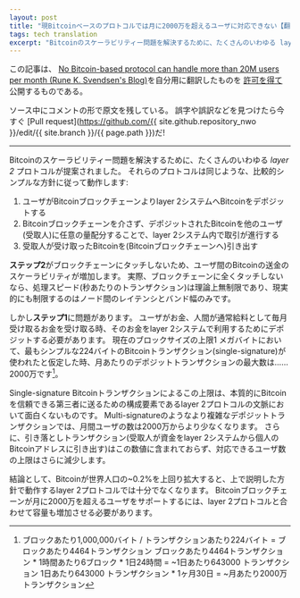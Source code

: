 ```yaml
---
layout: post
title: "現Bitcoinベースのプロトコルでは月に2000万を超えるユーザに対応できない【翻訳】"
tags: tech translation
excerpt: "Bitcoinのスケーラビリティー問題を解決するために、たくさんのいわゆる layer 2 プロトコルが提案されました。 それらのプロトコルは同じような、比較的シンプルな方針に従って動作します:"
---
```


この記事は、
[No Bitcoin-based protocol can handle more than 20M users per month (Rune K. Svendsen's Blog)](https://runeksvendsen.github.io/blog/posts/2017-10-08-no-bitcoin-based-protocol-can-handle-more-than-20m-users-per-month.html)を自分用に翻訳したものを
[許可を得て](https://twitter.com/runeksvendsen/status/919218487167471617)
公開するものである。

ソース中にコメントの形で原文を残している。
誤字や誤訳などを見つけたら今すぐ
[Pull request](https://github.com/{{ site.github.repository_nwo }}/edit/{{ site.branch }}/{{ page.path }})だ!

---
<!-- To solve Bitcoin’s scalability challenge, many so-called _layer 2_ protocols have been proposed. All of these protocols operate on the same, relatively simple, principle: -->

Bitcoinのスケーラビリティー問題を解決するために、たくさんのいわゆる _layer 2_ プロトコルが提案されました。
それらのプロトコルは同じような、比較的シンプルな方針に従って動作します:

<!-- 1.  User deposits bitcoins (via the Bitcoin blockchain) into the layer 2 system
2.  Stuff happens within the layer 2 system – without touching the Bitcoin blockchain – which assigns arbitrarily small parts of the deposited bitcoins to other users (recipients) in the system
3.  Recipients withdraw received bitcoins (into the Bitcoin blockchain) -->

1. ユーザがBitcoinブロックチェーンよりlayer 2システムへBitcoinをデポジットする
2. Bitcoinブロックチェーンを介さず、デポジットされたBitcoinを他のユーザ(受取人)に任意の量配分することで、layer 2システム内で取引が進行する
3. 受取人が受け取ったBitcoinを(Bitcoinブロックチェーンへ)引き出す

<!-- This increases the scalability of transferring bitcoins from user to user, since at _Step 2_ nothing touches the blockchain. In fact, since nothing touches the blockchain, the transaction speed (as measured in transactions per second) is theoretically unlimited, and in practice only limited by latency and bandwidth between nodes. -->
**ステップ2**がブロックチェーンにタッチしないため、ユーザ間のBitcoinの送金のスケーラビリティが増加します。
実際、ブロックチェーンに全くタッチしないなら、処理スピード(秒あたりのトランザクション)は理論上無制限であり、現実的にも制限するのはノード間のレイテンシとバンド幅のみです。

<!-- The problem, however, is _Step 1_. When a user receives money – which humans usually receive monthly as wages/salaries – they need to deposit it into the layer 2 system, in order for it to be available within it. At the current block size limit of 1 MB, the maximum number of deposit transactions per month – assuming the simplest Bitcoin transaction (single-signature) with a size of 224 bytes is used – is 20 million[^1]. -->

しかし**ステップ1**に問題があります。
ユーザがお金、人間が通常給料として毎月受け取るお金を受け取る時、そのお金をlayer 2システムで利用するためにデポジットする必要があります。
現在のブロックサイズの上限1 メガバイトにおいて、最もシンプルな224バイトのBitcoinトランザクション(single-signature)が使われたと仮定した時、月あたりのデポジットトランザクションの最大数は……2000万です[^1]。

<!-- [^1]: 1,000,000 bytes per block/224 bytes per transactions = 4464 tx/block  
    4464 tx/block*6 blocks per hour*24 hours per day = ~643000 tx/day  
    643000 tx/day*30 days per month = ~20 million tx/month -->

[^1]: ブロックあたり1,000,000バイト / トランザクションあたり224バイト = ブロックあたり4464トランザクション
    ブロックあたり4464トランザクション * 1時間あたり6ブロック * 1日24時間 = ~1日あたり643000 トランザクション
    1日あたり643000 トランザクション * 1ヶ月30日 = ~月あたり2000万トランザクション

<!-- This is a maximum, since a single-signature Bitcoin transaction isn’t very interesting in the context of layer 2 protocols (it essentially constitutes sending your bitcoins to a trusted third party). Thus, with more complex (e.g. multi-signature) deposit transactions, the number of monthly users will be less than 20 million. Furthermore, this figure does not include the withdrawal transactions (where recipients withdraw funds from the layer 2 system to their private Bitcoin address), which will decrease the maximum number of supported users even further. -->

Single-signature Bitcoinトランザクションによるこの上限は、本質的にBitcoinを信頼できる第三者に送るための構成要素であるlayer 2プロトコルの文脈において面白くないものです。
Multi-signatureのようなより複雑なデポジットトランザクションでは、月間ユーザの数は2000万からより少なくなります。
さらに、引き落としトランザクション(受取人が資金をlayer 2システムから個人のBitcoinアドレスに引き出す)はこの数値に含まれておらず、対応できるユーザ数の上限はさらに減少します。

<!-- In conclusion, if Bitcoin is to scale to more than ~0.2% of the world’s population, layer 2 protocols – operating on the principle described above – will not be sufficient. The Bitcoin blockchain will need to increase its capacity in conjunction with layer 2 protocols, or it will not have sufficient capacity to support more than – at most – 20 million users per month. -->

結論として、Bitcoinが世界人口の~0.2%を上回り拡大すると、上で説明した方針で動作するlayer 2プロトコルでは十分でなくなります。
Bitcoinブロックチェーンが月に2000万を超えるユーザをサポートするには、layer 2プロトコルと合わせて容量も増加させる必要があります。